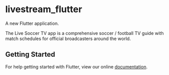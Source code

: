 # livestream_flutter

A new Flutter application.

The Live Soccer TV app is a comprehensive soccer / football TV guide with match schedules for official broadcasters around the world.


## Getting Started

For help getting started with Flutter, view our online
[documentation](https://flutter.io/).
